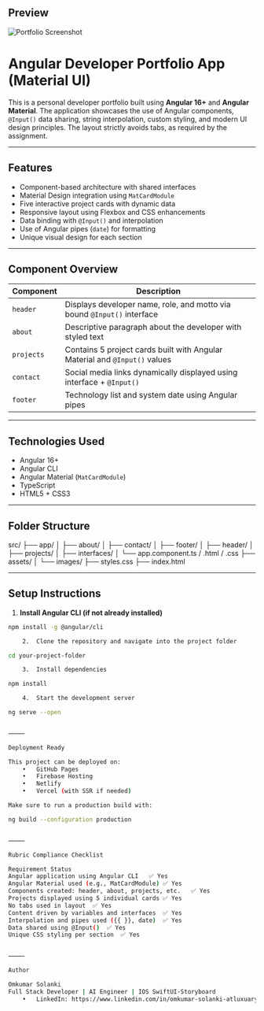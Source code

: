 
## Preview

![Portfolio Screenshot](preview.png)


# Angular Developer Portfolio App (Material UI)

This is a personal developer portfolio built using **Angular 16+** and **Angular Material**. The application showcases the use of Angular components, `@Input()` data sharing, string interpolation, custom styling, and modern UI design principles. The layout strictly avoids tabs, as required by the assignment.

---

## Features

- Component-based architecture with shared interfaces
- Material Design integration using `MatCardModule`
- Five interactive project cards with dynamic data
- Responsive layout using Flexbox and CSS enhancements
- Data binding with `@Input()` and interpolation
- Use of Angular pipes (`date`) for formatting
- Unique visual design for each section

---

## Component Overview

| Component   | Description                                                                 |
|-------------|------------------------------------------------------------------------------|
| `header`    | Displays developer name, role, and motto via bound `@Input()` interface     |
| `about`     | Descriptive paragraph about the developer with styled text                  |
| `projects`  | Contains 5 project cards built with Angular Material and `@Input()` values   |
| `contact`   | Social media links dynamically displayed using interface + `@Input()`       |
| `footer`    | Technology list and system date using Angular pipes                         |

---

## Technologies Used

- Angular 16+
- Angular CLI
- Angular Material (`MatCardModule`)
- TypeScript
- HTML5 + CSS3

---

## Folder Structure

src/
├── app/
│   ├── about/
│   ├── contact/
│   ├── footer/
│   ├── header/
│   ├── projects/
│   ├── interfaces/
│   └── app.component.ts / .html / .css
├── assets/
│   └── images/
├── styles.css
├── index.html

---

## Setup Instructions

1. **Install Angular CLI (if not already installed)**

```bash
npm install -g @angular/cli

    2.	Clone the repository and navigate into the project folder

cd your-project-folder

    3.	Install dependencies

npm install

    4.	Start the development server

ng serve --open


⸻

Deployment Ready

This project can be deployed on:
    •	GitHub Pages
    •	Firebase Hosting
    •	Netlify
    •	Vercel (with SSR if needed)

Make sure to run a production build with:

ng build --configuration production


⸻

Rubric Compliance Checklist

Requirement	Status
Angular application using Angular CLI	✅ Yes
Angular Material used (e.g., MatCardModule)	✅ Yes
Components created: header, about, projects, etc.	✅ Yes
Projects displayed using 5 individual cards	✅ Yes
No tabs used in layout	✅ Yes
Content driven by variables and interfaces	✅ Yes
Interpolation and pipes used ({{ }}, date)	✅ Yes
Data shared using @Input()	✅ Yes
Unique CSS styling per section	✅ Yes


⸻

Author

Omkumar Solanki
Full Stack Developer | AI Engineer | IOS SwiftUI-Storyboard
    •	LinkedIn: https://www.linkedin.com/in/omkumar-solanki-atluxuarywxtchbusinessmandeveloper2/
